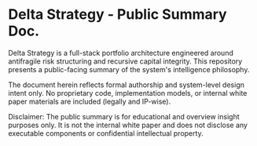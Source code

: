 # Delta Strategy - Public Summary Doc.

Delta Strategy is a full-stack portfolio architecture engineered around antifragile risk structuring and recursive capital integrity. This repository presents a public-facing summary of the system's intelligence philosophy.

The document herein reflects formal authorship and system-level design intent only. No proprietary code, implementation models, or internal white paper materials are included (legally and IP-wise).

Disclaimer: The public summary is for educational and overview insight purposes only. It is not the internal white paper and does not disclose any executable components or confidential intellectual property.
